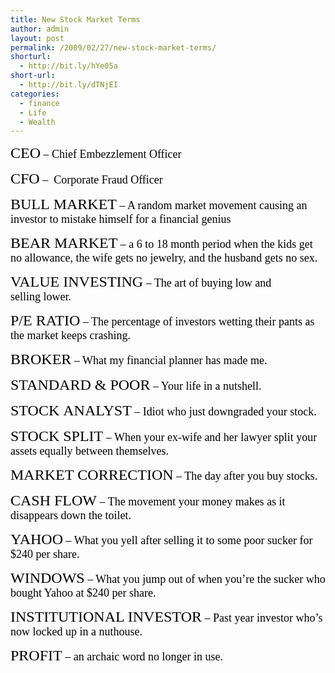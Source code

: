 ```yaml
---
title: New Stock Market Terms
author: admin
layout: post
permalink: /2009/02/27/new-stock-market-terms/
shorturl:
  - http://bit.ly/hYe05a
short-url:
  - http://bit.ly/dTNjEI
categories:
  - finance
  - Life
  - Wealth
---
```

<p style="text-align: left;">
  <span style="font-family: Times New Roman; font-size: small;"><span style="font-size: 12pt;"><strong><strong></strong></strong><strong></strong><strong><span style="font-family: Georgia; color: black; font-size: medium;"><span style="font-weight: bold; font-size: 13.5pt; color: black; font-family: Georgia;"><strong><strong></strong></strong></span></span></strong><span style="font-family: Georgia; color: black; font-size: large;"><span style="font-size: 18pt; color: black; font-family: Georgia;">CEO</span></span><span style="font-family: Georgia; color: black; font-size: medium;"><span style="font-size: 13.5pt; color: black; font-family: Georgia;"> – Chief <span>Embezzlement</span> Officer</span></span><span style="font-family: Georgia; color: black; font-size: medium;"><span style="font-weight: bold; font-size: 13.5pt; color: black; font-family: Georgia;"><br /> <span style="font-family: Georgia;"><span style="font-family: Georgia;"> </span></span></span></span> </span></span>
</p>

<p style="text-align: left;">
  <span style="font-family: Georgia; color: black; font-size: medium;"><span style="font-size: 13.5pt; color: black; font-family: Georgia;"> </span></span><span style="font-family: Georgia; color: black; font-size: large;"><span style="font-size: 18pt; color: black; font-family: Georgia;">CFO</span></span><span style="font-family: Georgia; color: black; font-size: medium;"><span style="font-size: 13.5pt; color: black; font-family: Georgia;"> &#8211;  Corporate Fraud Officer</span></span><span style="font-family: Georgia; color: black; font-size: medium;"><span style="font-weight: bold; font-size: 13.5pt; color: black; font-family: Georgia;"><br /> <span style="font-family: Georgia;"><span style="font-family: Georgia;"> </span></span></span></span><span style="font-family: Arial; color: black; font-size: x-small;"><span style="font-size: 10pt; color: black; font-family: Arial;"> </span></span>
</p>

<p style="text-align: left;">
  <span style="font-family: Georgia; color: black; font-size: medium;"><span style="font-size: 13.5pt; color: black; font-family: Georgia;"> </span></span><span style="font-family: Georgia; color: black; font-size: large;"><span style="font-size: 18pt; color: black; font-family: Georgia;">BULL MARKET</span></span><span style="font-family: Georgia; color: black; font-size: medium;"><span style="font-size: 13.5pt; color: black; font-family: Georgia;"> – A random market movement causing an investor to mistake himself for a financial genius</span></span><span style="font-family: Arial; color: black; font-size: x-small;"><span style="font-size: 10pt; color: black; font-family: Arial;"> </span></span>
</p>

<p style="text-align: left;">
  <span style="font-family: Georgia; color: black; font-size: medium;"><span style="font-size: 13.5pt; color: black; font-family: Georgia;"> </span></span><span style="font-family: Georgia; color: black; font-size: large;"><span style="font-size: 18pt; color: black; font-family: Georgia;">BEAR MARKET</span></span><span style="font-family: Georgia; color: black; font-size: medium;"><span style="font-size: 13.5pt; color: black; font-family: Georgia;"> – a 6 to 18 month period when the kids get no allowance, the wife gets no jewelry, and the husband gets no sex.</span></span><span style="font-family: Georgia; color: black; font-size: medium;"><span style="font-weight: bold; font-size: 13.5pt; color: black; font-family: Georgia;"><br /> <span style="font-family: Georgia;"><span style="font-family: Georgia;"> </span></span></span></span><span style="font-family: Arial; color: black; font-size: x-small;"><span style="font-size: 10pt; color: black; font-family: Arial;"> </span></span>
</p>

<p style="text-align: left;">
  <span style="font-family: Georgia; color: black; font-size: medium;"><span style="font-size: 13.5pt; color: black; font-family: Georgia;"> </span></span><span style="font-family: Georgia; color: black; font-size: large;"><span style="font-size: 18pt; color: black; font-family: Georgia;">VALUE INVESTING</span></span><span style="font-family: Georgia; color: black; font-size: medium;"><span style="font-size: 13.5pt; color: black; font-family: Georgia;"> – The art of buying low and selling lower.</span></span><span style="font-family: Georgia; color: black; font-size: medium;"><span style="font-weight: bold; font-size: 13.5pt; color: black; font-family: Georgia;"><br /> <span style="font-family: Georgia;"><span style="font-family: Georgia;"> </span></span></span></span>
</p>

<p style="text-align: left;">
  <span style="font-family: Georgia; color: black; font-size: large;"><span style="font-size: 18pt; color: black; font-family: Georgia;">P/E RATIO</span></span><span style="font-family: Georgia; color: black; font-size: medium;"><span style="font-size: 13.5pt; color: black; font-family: Georgia;"> – The percentage of investors wetting their pants as the market keeps crashing.</span></span><span style="font-family: Georgia; color: black; font-size: medium;"><span style="font-weight: bold; font-size: 13.5pt; color: black; font-family: Georgia;"><br /> <span style="font-family: Georgia;"><span style="font-family: Georgia;"> </span></span></span></span><span style="font-family: Arial; color: black; font-size: x-small;"><span style="font-size: 10pt; color: black; font-family: Arial;"> </span></span>
</p>

<p style="text-align: left;">
  <span style="font-family: Georgia; color: black; font-size: medium;"><span style="font-size: 13.5pt; color: black; font-family: Georgia;"> </span></span><span style="font-family: Georgia; color: black; font-size: large;"><span style="font-size: 18pt; color: black; font-family: Georgia;">BROKER</span></span><span style="font-family: Georgia; color: black; font-size: medium;"><span style="font-size: 13.5pt; color: black; font-family: Georgia;"> – What my financial planner has made me.</span></span><span style="font-family: Georgia; color: black; font-size: medium;"><span style="font-weight: bold; font-size: 13.5pt; color: black; font-family: Georgia;"><br /> <span style="font-family: Georgia;"><span style="font-family: Georgia;"> </span></span></span></span>
</p>

<p style="text-align: left;">
  <span style="font-family: Georgia; color: black; font-size: large;"><span style="font-size: 18pt; color: black; font-family: Georgia;">STANDARD & POOR</span></span><span style="font-family: Georgia; color: black; font-size: medium;"><span style="font-size: 13.5pt; color: black; font-family: Georgia;"> – Your life in a nutshell.</span></span><span style="font-family: Georgia; color: black; font-size: medium;"><span style="font-weight: bold; font-size: 13.5pt; color: black; font-family: Georgia;"><br /> <span style="font-family: Georgia;"><span style="font-family: Georgia;"> </span></span></span></span>
</p>

<p style="text-align: left;">
  <span style="font-family: Georgia; color: black; font-size: large;"><span style="font-size: 18pt; color: black; font-family: Georgia;">STOCK ANALYST</span></span><span style="font-family: Georgia; color: black; font-size: medium;"><span style="font-size: 13.5pt; color: black; font-family: Georgia;"> – Idiot who just downgraded your stock.</span></span><span style="font-family: Georgia; color: black; font-size: medium;"><span style="font-weight: bold; font-size: 13.5pt; color: black; font-family: Georgia;"><br /> <span style="font-family: Georgia;"><span style="font-family: Georgia;"> </span></span></span></span>
</p>

<p style="text-align: left;">
  <span style="font-family: Georgia; color: black; font-size: large;"><span style="font-size: 18pt; color: black; font-family: Georgia;">STOCK SPLIT</span></span><span style="font-family: Georgia; color: black; font-size: medium;"><span style="font-size: 13.5pt; color: black; font-family: Georgia;"> – When your ex-wife and her lawyer split your assets equally between themselves.</span></span><span style="font-family: Georgia; color: black; font-size: medium;"><span style="font-weight: bold; font-size: 13.5pt; color: black; font-family: Georgia;"><br /> <span style="font-family: Georgia;"><span style="font-family: Georgia;"> </span></span></span></span><span style="font-family: Arial; color: black; font-size: x-small;"><span style="font-size: 10pt; color: black; font-family: Arial;"> </span></span>
</p>

<p style="text-align: left;">
  <span style="font-family: Georgia; color: black; font-size: medium;"><span style="font-size: 13.5pt; color: black; font-family: Georgia;"> </span></span><span style="font-family: Georgia; color: black; font-size: large;"><span style="font-size: 18pt; color: black; font-family: Georgia;">MARKET CORRECTION</span></span><span style="font-family: Georgia; color: black; font-size: medium;"><span style="font-size: 13.5pt; color: black; font-family: Georgia;"> – The day after you buy stocks.</span></span><span style="font-family: Georgia; color: black; font-size: medium;"><span style="font-weight: bold; font-size: 13.5pt; color: black; font-family: Georgia;"><br /> <span style="font-family: Georgia;"><span style="font-family: Georgia;"> </span></span></span></span><span style="font-family: Arial; color: black; font-size: x-small;"><span style="font-size: 10pt; color: black; font-family: Arial;"> </span></span>
</p>

<p style="text-align: left;">
  <span style="font-family: Georgia; color: black; font-size: medium;"><span style="font-size: 13.5pt; color: black; font-family: Georgia;"> </span></span><span style="font-family: Georgia; color: black; font-size: large;"><span style="font-size: 18pt; color: black; font-family: Georgia;">CASH FLOW</span></span><span style="font-family: Georgia; color: black; font-size: medium;"><span style="font-size: 13.5pt; color: black; font-family: Georgia;"> – The movement your money makes as it disappears down the toilet.</span></span><span style="font-family: Georgia; color: black; font-size: medium;"><span style="font-weight: bold; font-size: 13.5pt; color: black; font-family: Georgia;"><br /> <span style="font-family: Georgia;"><span style="font-family: Georgia;"> </span></span></span></span>
</p>

<p style="text-align: left;">
  <span style="font-family: Georgia; color: black; font-size: large;"><span style="font-size: 18pt; color: black; font-family: Georgia;">YAHOO</span></span><span style="font-family: Georgia; color: black; font-size: medium;"><span style="font-size: 13.5pt; color: black; font-family: Georgia;"> – What you yell after selling it to some poor sucker for $240 per share.</span></span><span style="font-family: Georgia; color: black; font-size: medium;"><span style="font-weight: bold; font-size: 13.5pt; color: black; font-family: Georgia;"><br /> <span style="font-family: Georgia;"><span style="font-family: Georgia;"> </span></span></span></span><span style="font-family: Arial; color: black; font-size: x-small;"><span style="font-size: 10pt; color: black; font-family: Arial;"> </span></span>
</p>

<p style="text-align: left;">
  <span style="font-family: Georgia; color: black; font-size: medium;"><span style="font-size: 13.5pt; color: black; font-family: Georgia;"> </span></span><span style="font-family: Georgia; color: black; font-size: large;"><span style="font-size: 18pt; color: black; font-family: Georgia;">WINDOWS</span></span><span style="font-family: Georgia; color: black; font-size: medium;"><span style="font-size: 13.5pt; color: black; font-family: Georgia;"> – What you jump out of when you&#8217;re the sucker who bought Yahoo at $240 per share.</span></span><span style="font-family: Georgia; color: black; font-size: medium;"><span style="font-weight: bold; font-size: 13.5pt; color: black; font-family: Georgia;"><br /> </span></span>
</p>

<p style="text-align: left;">
  <span style="font-family: Georgia; color: black; font-size: large;"><span style="font-size: 18pt; color: black; font-family: Georgia;">INSTITUTIONAL INVESTOR</span></span><span style="font-family: Georgia; color: black; font-size: medium;"><span style="font-size: 13.5pt; color: black; font-family: Georgia;"> – Past year investor who&#8217;s now locked up in a nuthouse.</span></span><span style="font-family: Arial; color: black; font-size: x-small;"><span style="font-size: 10pt; color: black; font-family: Arial;"> </span></span>
</p>

<p style="text-align: left;">
  <span style="font-family: Georgia; color: black; font-size: medium;"><span style="font-size: 13.5pt; color: black; font-family: Georgia;"> </span></span><span style="font-family: Arial; color: black; font-size: x-small;"><span style="font-size: 10pt; color: black; font-family: Arial;"> </span></span>
</p>

<p style="text-align: left;">
  <span style="font-family: Georgia; color: black; font-size: medium;"><span style="font-size: 13.5pt; color: black; font-family: Georgia;"> </span></span><span style="font-family: Georgia; color: black; font-size: large;"><span style="font-size: 18pt; color: black; font-family: Georgia;">PROFIT</span></span><span style="font-family: Georgia; color: black; font-size: medium;"><span style="font-size: 13.5pt; color: black; font-family: Georgia;"> – an archaic word no longer in use.</span></span><span style="font-family: Arial; color: black; font-size: x-small;"><span style="font-size: 10pt; color: black; font-family: Arial;"> </span></span>
</p>

<div style="text-align: left;">
  <div>
    <p>
      <span style="font-family: Arial; color: black; font-size: x-small;"><span style="font-size: 10pt; color: black; font-family: Arial;"> </span></span></div> </div>